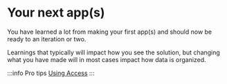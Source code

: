 # Your next app(s)

You have learned a lot from making your first app(s) and should now be ready to an iteration or two.

Learnings that typically will impact how you see the solution, but changing what you have made will in most cases impact how data is organized.

:::info Pro tips
[Using Access](../../pro-tips/migration/)
:::